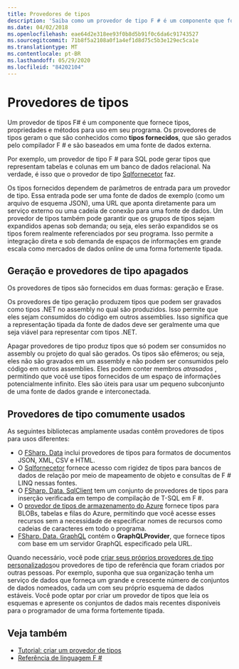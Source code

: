 ```yaml
---
title: Provedores de tipos
description: 'Saiba como um provedor de tipo F # é um componente que fornece tipos, propriedades e métodos para uso em seus programas.'
ms.date: 04/02/2018
ms.openlocfilehash: eae64d2e318ee93f0b8d5b91f0c6da6c91743527
ms.sourcegitcommit: 71b8f5a2108a0f1a4ef1d8d75c5b3e129ec5ca1e
ms.translationtype: MT
ms.contentlocale: pt-BR
ms.lasthandoff: 05/29/2020
ms.locfileid: "84202104"
---
```

# <a name="type-providers"></a>Provedores de tipos

Um provedor de tipos F# é um componente que fornece tipos, propriedades e métodos para uso em seu programa. Os provedores de tipos geram o que são conhecidos como **tipos fornecidos**, que são gerados pelo compilador F # e são baseados em uma fonte de dados externa.

Por exemplo, um provedor de tipo F # para SQL pode gerar tipos que representam tabelas e colunas em um banco de dados relacional. Na verdade, é isso que o provedor de tipo [Sqlfornecetor](https://fsprojects.github.io/SQLProvider/) faz.

Os tipos fornecidos dependem de parâmetros de entrada para um provedor de tipo. Essa entrada pode ser uma fonte de dados de exemplo (como um arquivo de esquema JSON), uma URL que aponta diretamente para um serviço externo ou uma cadeia de conexão para uma fonte de dados. Um provedor de tipos também pode garantir que os grupos de tipos sejam expandidos apenas sob demanda; ou seja, eles serão expandidos se os tipos forem realmente referenciados por seu programa. Isso permite a integração direta e sob demanda de espaços de informações em grande escala como mercados de dados online de uma forma fortemente tipada.

## <a name="generative-and-erased-type-providers"></a>Geração e provedores de tipo apagados

Os provedores de tipos são fornecidos em duas formas: geração e Erase.

Os provedores de tipo geração produzem tipos que podem ser gravados como tipos .NET no assembly no qual são produzidos. Isso permite que eles sejam consumidos do código em outros assemblies. Isso significa que a representação tipada da fonte de dados deve ser geralmente uma que seja viável para representar com tipos .NET.

Apagar provedores de tipo produz tipos que só podem ser consumidos no assembly ou projeto do qual são gerados. Os tipos são efêmeros; ou seja, eles não são gravados em um assembly e não podem ser consumidos pelo código em outros assemblies. Eles podem conter membros *atrasados* , permitindo que você use tipos fornecidos de um espaço de informações potencialmente infinito. Eles são úteis para usar um pequeno subconjunto de uma fonte de dados grande e interconectada.

## <a name="commonly-used-type-providers"></a>Provedores de tipo comumente usados

As seguintes bibliotecas amplamente usadas contêm provedores de tipos para usos diferentes:

- O [FSharp. Data](https://fsharp.github.io/FSharp.Data/) inclui provedores de tipos para formatos de documentos JSON, XML, CSV e HTML.
- O [Sqlfornecetor](https://fsprojects.github.io/SQLProvider/) fornece acesso com rigidez de tipos para bancos de dados de relação por meio de mapeamento de objeto e consultas de F # LINQ nessas fontes.
- O [FSharp. Data. SqlClient](https://fsprojects.github.io/FSharp.Data.SqlClient/) tem um conjunto de provedores de tipos para inserção verificada em tempo de compilação de T-SQL em F #.
- O [provedor de tipos de armazenamento do Azure](https://fsprojects.github.io/AzureStorageTypeProvider/) fornece tipos para BLOBs, tabelas e filas do Azure, permitindo que você acesse esses recursos sem a necessidade de especificar nomes de recursos como cadeias de caracteres em todo o programa.
- [FSharp. Data. GraphQL](https://fsprojects.github.io/FSharp.Data.GraphQL/index.html) contém o **GraphQLProvider**, que fornece tipos com base em um servidor GraphQL especificado pela URL.

Quando necessário, você pode [criar seus próprios provedores de tipo personalizados](creating-a-type-provider.md)ou provedores de tipo de referência que foram criados por outras pessoas. Por exemplo, suponha que sua organização tenha um serviço de dados que forneça um grande e crescente número de conjuntos de dados nomeados, cada um com seu próprio esquema de dados estáveis. Você pode optar por criar um provedor de tipos que leia os esquemas e apresente os conjuntos de dados mais recentes disponíveis para o programador de uma forma fortemente tipada.

## <a name="see-also"></a>Veja também

- [Tutorial: criar um provedor de tipos](creating-a-type-provider.md)
- [Referência de linguagem F #](../../language-reference/index.md)
